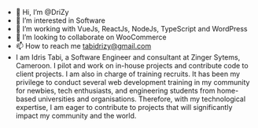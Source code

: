 - 👋 Hi, I’m @DriZy
- 👀 I’m interested in Software 
- 🌱 I’m working with VueJs, ReactJs, NodeJs, TypeScript and  WordPress
- 💞️ I’m looking to collaborate on WooCommerce
- 📫 How to reach me tabidrizy@gmail.com
- I am Idris Tabi, a Software Engineer and consultant at Zinger Sytems, Cameroon. I pilot and work on in-house projects and contribute code to client projects. I am also in charge of training recruits. It has been my privilege to conduct several web development training in my community for newbies, tech enthusiasts, and engineering students from home-based universities and organisations. Therefore, with my technological expertise, I am eager to contribute to projects that will significantly impact my community and the world.


<!---
DriZy/DriZy is a ✨ special ✨ repository because its `README.md` (this file) appears on your GitHub profile.
You can click the Preview link to take a look at your changes.
--->
